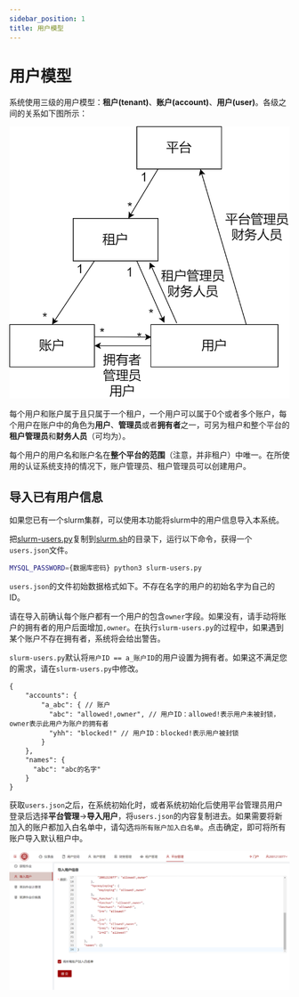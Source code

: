 ```yaml
---
sidebar_position: 1
title: 用户模型
---
```


# 用户模型

系统使用三级的用户模型：**租户(tenant)**、**账户(account)**、**用户(user)**。各级之间的关系如下图所示：

![用户模型](../../../diagrams/user-model.png)

每个用户和账户属于且只属于一个租户，一个用户可以属于0个或者多个账户，每个用户在账户中的角色为**用户**、**管理员**或者**拥有者**之一，可另为租户和整个平台的**租户管理员**和**财务人员**（可均为）。

每个用户的用户名和账户名在**整个平台的范围**（注意，并非租户）中唯一。在所使用的认证系统支持的情况下，账户管理员、租户管理员可以创建用户。

## 导入已有用户信息

如果您已有一个slurm集群，可以使用本功能将slurm中的用户信息导入本系统。

把[slurm-users.py](%REPO_URL%/apps/mis-server/scripts/slurm-users.py)复制到[slurm.sh](../deployment/schedulers/slurm.md#部署slurmsh)的目录下，运行以下命令，获得一个`users.json`文件。

```bash
MYSQL_PASSWORD={数据库密码} python3 slurm-users.py
```

`users.json`的文件初始数据格式如下。不存在名字的用户的初始名字为自己的ID。

请在导入前确认每个账户都有一个用户的包含`owner`字段。如果没有，请手动将账户的拥有者的用户后面增加`,owner`。在执行`slurm-users.py`的过程中，如果遇到某个账户不存在拥有者，系统将会给出警告。

`slurm-users.py`默认将`用户ID == a_账户ID`的用户设置为拥有者。如果这不满足您的需求，请在`slurm-users.py`中修改。

```json5
{
    "accounts": {
        "a_abc": { // 账户
          "abc": "allowed!,owner", // 用户ID：allowed!表示用户未被封锁，owner表示此用户为账户的拥有者 
          "yhh": "blocked!" // 用户ID：blocked!表示用户被封锁
        }
    },
    "names": {
      "abc": "abc的名字"
    }
}
```

获取`users.json`之后，在系统初始化时，或者系统初始化后使用平台管理员用户登录后选择**平台管理**->**导入用户**，将`users.json`的内容复制进去。如果需要将新加入的账户都加入白名单中，请勾选`将所有账户加入白名单`。点击确定，即可将所有账户导入默认租户中。

![导入用户](./import-users.png)


